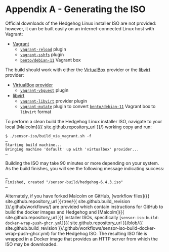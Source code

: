 # <a name="HedgehogISOBuild"></a>Appendix A - Generating the ISO

Official downloads of the Hedgehog Linux installer ISO are not provided: however, it can be built easily on an internet-connected Linux host with Vagrant:

* [Vagrant](https://www.vagrantup.com/)
    - [`vagrant-reload`](https://github.com/aidanns/vagrant-reload) plugin
    - [`vagrant-sshfs`](https://github.com/dustymabe/vagrant-sshfs) plugin
    - [`bento/debian-11`](https://app.vagrantup.com/bento/boxes/debian-11) Vagrant box

The build should work with either the [VirtualBox](https://www.virtualbox.org/) provider or the [libvirt](https://libvirt.org/) provider:

* [VirtualBox](https://www.virtualbox.org/) [provider](https://www.vagrantup.com/docs/providers/virtualbox)
    - [`vagrant-vbguest`](https://github.com/dotless-de/vagrant-vbguest) plugin
* [libvirt](https://libvirt.org/) 
    - [`vagrant-libvirt`](https://github.com/vagrant-libvirt/vagrant-libvirt) provider plugin
    - [`vagrant-mutate`](https://github.com/sciurus/vagrant-mutate) plugin to convert [`bento/debian-11`](https://app.vagrantup.com/bento/boxes/debian-11) Vagrant box to `libvirt` format

To perform a clean build the Hedgehog Linux installer ISO, navigate to your local [Malcolm]({{ site.github.repository_url }}/) working copy and run:

```
$ ./sensor-iso/build_via_vagrant.sh -f
…
Starting build machine...
Bringing machine 'default' up with 'virtualbox' provider...
…
```

Building the ISO may take 90 minutes or more depending on your system. As the build finishes, you will see the following message indicating success:

```
…
Finished, created "/sensor-build/hedgehog-6.4.3.iso"
…
```

Alternately, if you have forked Malcolm on GitHub, [workflow files]({{ site.github.repository_url }}/tree/{{ site.github.build_revision }}/.github/workflows/) are provided which contain instructions for GitHub to build the docker images and Hedgehog and [Malcolm]({{ site.github.repository_url }}) installer ISOs, specifically [`sensor-iso-build-docker-wrap-push-ghcr.yml`]({{ site.github.repository_url }}/blob/{{ site.github.build_revision }}/.github/workflows/sensor-iso-build-docker-wrap-push-ghcr.yml) for the Hedgehog ISO. The resulting ISO file is wrapped in a Docker image that provides an HTTP server from which the ISO may be downloaded.